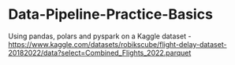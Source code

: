 # Data-Pipeline-Practice-Basics
Using pandas, polars and pyspark on a Kaggle dataset - https://www.kaggle.com/datasets/robikscube/flight-delay-dataset-20182022/data?select=Combined_Flights_2022.parquet
